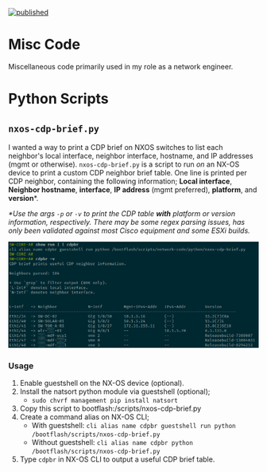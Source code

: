 [![published](https://static.production.devnetcloud.com/codeexchange/assets/images/devnet-published.svg)](https://developer.cisco.com/codeexchange/github/repo/derek-shnosh/network-code)

# Misc Code

Miscellaneous code primarily used in my role as a network engineer.

# Python Scripts

## `nxos-cdp-brief.py`

I wanted a way to print a CDP brief on NXOS switches to list each neighbor's local interface, neighbor interface, hostname, and IP addresses (mgmt or otherwise). `nxos-cdp-brief.py` is a script to run *on* an NX-OS device to print a custom CDP neighbor brief table. 
One line is printed per CDP neighbor, containing the following information; 
**Local interface**, **Neighbor hostname**, **interface**, **IP address** (mgmt preferred), **platform**, and **version***.

_*Use the args `-p` or `-v` to print the CDP table **with** platform or version information, respectively. There may be some regex parsing issues, has only been validated against most Cisco equipment and some ESXi builds._

![cdp-brief-screenshot](assets/nxos-cdp-brief.png)

### Usage

1. Enable guestshell on the NX-OS device (optional).
2. Install the natsort python module via guestshell (optional);
   - `sudo chvrf management pip install natsort`
3. Copy this script to bootflash:/scripts/nxos-cdp-brief.py
4. Create a command alias on NX-OS CLI;
   - With guestshell: `cli alias name cdpbr guestshell run python /bootflash/scripts/nxos-cdp-brief.py`
   - Without guestshell: `cli alias name cdpbr python /bootflash/scripts/nxos-cdp-brief.py`
5. Type `cdpbr` in NX-OS CLI to output a useful CDP brief table.